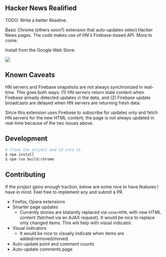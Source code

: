 ## Hacker News Realified

TODO: Write a better Readme.

Basic Chrome (others soon?) extension that auto-updates select Hacker News pages.
The code makes use of HN's Firebase-based API.
More to come.

Install from the Google Web Store:

[![](https://i.imgur.com/Kb8UGkY.png)](https://chrome.google.com/webstore/detail/egimmhannkdglaafhglalfpfddkfhffk)

## Known Caveats

HN servers and Firebase snapshots are not always synchronized in real-time. 
This goes both ways:
(1) HN servers return stale content when Firebase already detected updates in the data,
and
(2) Firebase update broadcasts are delayed when HN servers are returning fresh data.

Since this extension uses Firebase to subscribe for updates only and fetch HN servers
for the new HTML content, the page is not always updated in real-time because of the
two issues above.

## Development

```sh
# Clone the project and cd into it.
$ npm install
$ npm run build:chrome
```

## Contributing

If the project gains enough traction, below are some nice to have features I have in mind.
Feel free to implement any and submit a PR.

* Firefox, Opera extensions
* Smarter page updates
  * Currently stories are blatantly replaced via `innerHTML` with new HTML content
  (fetched via an AJAX request). It would be nice to replace only changed items.
  This will help with visual indicator.
* Visual indicators
  * It would be nice to visually indicate when items are added/removed/moved.
* Auto-update point and comment counts
* Auto-update comments page
